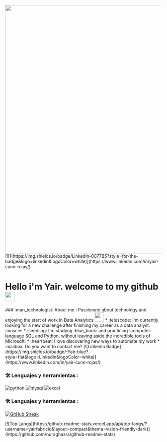 <div id="header" align="center">
  <img decoding="async" src="https://cdn.discordapp.com/attachments/1067861027850571866/1200849079597535253/baner.png?ex=65c7acdb&is=65b537db&hm=a3d151237ab566b2fb2d9882e7e213197138ae21cdb081d7f4d7821b18818d91&" width="800"/>
</div>
[![](https://img.shields.io/badge/LinkedIn-0077B5?style=for-the-badge&logo=linkedin&logoColor=white)](https://www.linkedin.com/in/yair-cuno-rojas/)

<h1>
  Hello i'm Yair. welcome to my github 
  <img decoding="async" src="https://media.giphy.com/media/hvRJCLFzcasrR4ia7z/giphy.gif" width="30px"/>
</h1>
 <div id="header" align="left">
### :man_technologist: About me :
Passionate about technology and enjoying the start of work in Data Analytics <img decoding="async" src="https://media.giphy.com/media/WUlplcMpOCEmTGBtBW/giphy.gif" width="30">
* :telescope: I'm currently looking for a new challenge after finishing my career as a data analyst. :muscle:
* :seedling: I'm studyng :blue_book: and practicing :computer: language SQL and Python, without leaving aside the incredible tools of Microsoft.
* :heartbeat: I love discovering new ways to automate my work
* :mailbox: Do you want to contact me? [![Linkedin Badge](https://img.shields.io/badge/-Yair-blue?style=flat&logo=Linkedin&logoColor=white)](https://www.linkedin.com/in/yair-cuno-rojas/)

### :hammer_and_wrench: Lenguajes y herramientas :
<div id="header" align="left">
    <img decoding="async" src="https://img.shields.io/badge/Python-3776AB?style=for-the-badge&logo=python&logoColor=white" alt="python"/>
  </a>
    <img decoding="async" src="https://img.shields.io/badge/MySQL-6DB33F?style=for-the-badge&logo=mysql&logoColor=white" alt="mysql"/>
  </a>
 <img decoding="async" src="https://img.shields.io/badge/Microsoft_Excel-217346?style=for-the-badge&logo=microsoft-excel&logoColor=white" alt="excel"/>
  </a>

### :hammer_and_wrench: Lenguajes y herramientas :
[![GitHub Streak](http://github-readme-streak-stats.herokuapp.com?user=yairfabricio&theme=dark&background=000000)](https://git.io/streak-stats)

</div>
[![Top Langs](https://github-readme-stats.vercel.app/api/top-langs/?username=yairfabricio&layout=compact&theme=vision-friendly-dark)](https://github.com/nuraghazra/github-readme-stats)

<!--
**yairfabricio/yairfabricio** is a ✨ _special_ ✨ repository because its `README.md` (this file) appears on your GitHub profile.
